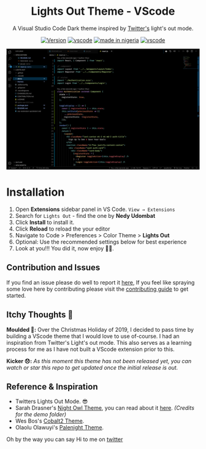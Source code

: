 <div align="center">

# **Lights Out Theme - VScode**

A Visual Studio Code Dark theme inspired by [Twitter's](https://twitter.com) light's out mode.

[![Version](https://img.shields.io/badge/Visual%20Studio%20Marketplace-v0.0.1-success?style=for-the-badge)](https://marketplace.visualstudio.com/items?itemName=nedy.lights-out)
[![vscode](https://img.shields.io/badge/VSCODE-THEME-blue?style=for-the-badge)](https://code.visualstudio.com/updates/v1_12)
[![made in nigeria](https://img.shields.io/badge/made%20in-nigeria-008751.svg?style=for-the-badge)](https://github.com/acekyd/made-in-nigeria)
[![vscode](https://img.shields.io/badge/Pipeline-Production-green?style=for-the-badge)](https://code.visualstudio.com/updates/v1_12)

![preview](./images/preview.png)

</div>

# Installation

1. Open **Extensions** sidebar panel in VS Code. `View → Extensions`
2. Search for `Lights Out` - find the one by **Nedy Udombat**
3. Click **Install** to install it.
4. Click **Reload** to reload the your editor
5. Navigate to Code > Preferences > Color Theme > **Lights Out**
6. Optional: Use the recommended settings below for best experience
7. Look at you!!! You did it, now enjoy 🎉🎉.

## **Contribution and Issues**

If you find an issue please do well to report it [here](https://github.com/NedyUdombat/lights-out-vscode-theme/issues), If you feel like spraying some love here by contributing please visit the [contributing guide](https://github.com/NedyUdombat/lights-out-vscode-theme/blob/master/CONTRIBUTION.md) to get started.

## **Itchy Thoughts 💭**

**Moulded 💆:** Over the Christmas Holiday of 2019, I decided to pass time by building a VScode theme that I would love to use of-course. I had an inspiration from Twitter's Light's out mode. This also serves as a learning process for me as I have not built a VScode extension prior to this.

**Kicker 😞:**
*As this moment this theme has not been released yet, you can watch or star this repo to get updated once the initial release is out.*

## **Reference & Inspiration**

* Twitters Lights Out Mode. 😎
* Sarah Drasner's [Night Owl Theme](https://marketplace.visualstudio.com/items?itemName=sdras.night-owl&WT.mc_id=twitter-social-sdras), you can read about it [here](https://css-tricks.com/creating-a-vs-code-theme/). *(Credits for the demo folder)*
* Wes Bos's [Cobalt2 Theme](https://github.com/wesbos/cobalt2-vscode).
* Olaolu Olawuyi's [Palenight Theme](https://github.com/whizkydee/vscode-material-palenight-theme).

Oh by the way you can say Hi to me on [twitter](https://twitter.com/nedyudombat)
